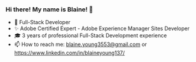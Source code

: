 ### Hi there! My name is Blaine! 👋

<!--
**Blaine137/Blaine137** is a ✨ _special_ ✨ repository because its `README.md` (this file) appears on your GitHub profile.

Here are some ideas to get you started:

- 🔭 I’m currently adding features to a instant messaging application and a food delivery service.
- 🌱 I’m currently Learning AEM (Adobe Experience Manager.

- 💬 Talk to me about code!
- 📫 How to reach me: blaine.young3553@gmail.com
- ⚡ Fun fact: When not infront of a computer, I am spending time outside on a skateboard.
-->
- :briefcase: Full-Stack Developer
- ✨ Adobe Certified Expert - Adobe Experience Manager Sites Developer
- 🎓 3 years of professional Full-Stack Development experience
- 📫 How to reach me: blaine.young3553@gmail.com or https://www.linkedin.com/in/blaineyoung137/
